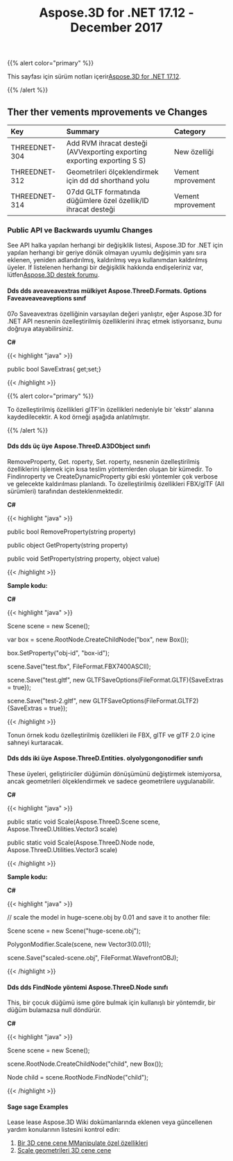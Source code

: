﻿---
title: Aspose.3D for .NET 17.12 - December 2017
type: docs
weight: 10
url: /tr/net/aspose-3d-for-net-17-12-december-2017/
---
{{% alert color="primary" %}} 

This sayfası için sürüm notları içerir[Aspose.3D for .NET 17.12](https://www.nuget.org/packages/Aspose.3D/17.12.0).

{{% /alert %}} 
## **Ther ther vements mprovements ve Changes**

|**Key**|**Summary**|**Category**|
|:- |:- |:- |
|THREEDNET-304|Add RVM ihracat desteği (AVVexporting exporting exporting exporting S S)|New özelliği|
|THREEDNET-312|Geometrileri ölçeklendirmek için dd dd shorthand yolu|Vement mprovement|
|THREEDNET-314|07dd GLTF formatında düğümlere özel özellik/ID ihracat desteği|Vement mprovement|
### **Public API ve Backwards uyumlu Changes**
See API halka yapılan herhangi bir değişiklik listesi, Aspose.3D for .NET için yapılan herhangi bir geriye dönük olmayan uyumlu değişimin yanı sıra eklenen, yeniden adlandırılmış, kaldırılmış veya kullanımdan kaldırılmış üyeler. If listelenen herhangi bir değişiklik hakkında endişeleriniz var, lütfen[Aspose.3D destek forumu](https://forum.aspose.com/c/3d/18).
#### **Dds dds aveaveavextras mülkiyet Aspose.ThreeD.Formats. Gptions Faveaveaveaveptions sınıf**
07o Saveavextras özelliğinin varsayılan değeri yanlıştır, eğer Aspose.3D for .NET API nesnenin özelleştirilmiş özelliklerini ihraç etmek istiyorsanız, bunu doğruya atayabilirsiniz.

**C#**

{{< highlight "java" >}}

 public bool SaveExtras{ get;set;}

{{< /highlight >}}

{{% alert color="primary" %}} 

To özelleştirilmiş özellikleri glTF'in özellikleri nedeniyle bir 'ekstr' alanına kaydedilecektir. A kod örneği aşağıda anlatılmıştır.

{{% /alert %}}
#### **Dds dds üç üye Aspose.ThreeD.A3DObject sınıfı**
RemoveProperty, Get. roperty, Set. roperty, nesnenin özelleştirilmiş özelliklerini işlemek için kısa teslim yöntemlerden oluşan bir kümedir. To Findinroperty ve CreateDynamicProperty gibi eski yöntemler çok verbose ve gelecekte kaldırılması planlandı. To özelleştirilmiş özellikleri FBX/glTF (All sürümleri) tarafından desteklenmektedir.

**C#**

{{< highlight "java" >}}

 public bool RemoveProperty(string property)

public object GetProperty(string property)

public void SetProperty(string property, object value)

{{< /highlight >}}

**Sample kodu:**

**C#**

{{< highlight "java" >}}

 Scene scene = new Scene();

var box = scene.RootNode.CreateChildNode("box", new Box());

box.SetProperty("obj-id", "box-id");

scene.Save("test.fbx", FileFormat.FBX7400ASCII);

scene.Save("test.gltf", new GLTFSaveOptions(FileFormat.GLTF){SaveExtras = true});

scene.Save("test-2.gltf", new GLTFSaveOptions(FileFormat.GLTF2){SaveExtras = true});

{{< /highlight >}}

Tonun örnek kodu özelleştirilmiş özellikleri ile FBX, glTF ve glTF 2.0 içine sahneyi kurtaracak.
#### **Dds dds iki üye Aspose.ThreeD.Entities. olyolygongonodifier sınıfı**
These üyeleri, geliştiriciler düğümün dönüşümünü değiştirmek istemiyorsa, ancak geometrileri ölçeklendirmek ve sadece geometrilere uygulanabilir.

**C#**

{{< highlight "java" >}}

 public static void Scale(Aspose.ThreeD.Scene scene, Aspose.ThreeD.Utilities.Vector3 scale)

public static void Scale(Aspose.ThreeD.Node node, Aspose.ThreeD.Utilities.Vector3 scale)

{{< /highlight >}}

**Sample kodu:**

**C#**

{{< highlight "java" >}}

 // scale the model in huge-scene.obj by 0.01 and save it to another file:

Scene scene = new Scene("huge-scene.obj");

PolygonModifier.Scale(scene, new Vector3(0.01));

scene.Save("scaled-scene.obj", FileFormat.WavefrontOBJ);

{{< /highlight >}}
#### **Dds dds FindNode yöntemi Aspose.ThreeD.Node sınıfı**
This, bir çocuk düğümü isme göre bulmak için kullanışlı bir yöntemdir, bir düğüm bulamazsa null döndürür.

**C#**

{{< highlight "java" >}}

 Scene scene = new Scene();

scene.RootNode.CreateChildNode("child", new Box());

Node child = scene.RootNode.FindNode("child");

{{< /highlight >}}
#### **Sage sage Examples**
Lease lease Aspose.3D Wiki dokümanlarında eklenen veya güncellenen yardım konularının listesini kontrol edin:

1. [Bir 3D cene cene MManipulate özel özellikleri](/3d/tr/net/manipulate-custom-properties-of-a-3d-scene/)
1. [Scale geometrileri 3D cene cene](/3d/tr/net/scale-geometries-of-a-3d-scene/)
